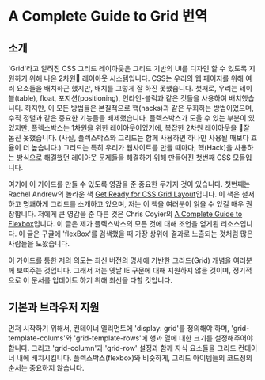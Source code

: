 # A Complete Guide to Grid 번역 

## 소개 
'Grid'라고 알려진 CSS 그리드 레이아웃은 그리드 기반의 UI를 디자인 할 수 있도록 지원하기 위해 나온 2차원 레이아웃 시스템입니다.
CSS는 우리의 웹 페이지를 위해 여러 요소들을 배치하곤 했지만, 배치를 그렇게 잘 하진 못했습니다.
첫째로, 우리는 테이블(table), float, 포지션(positioning), 인라인-블럭과 같은 것들을 사용하여 배치했습니다.
하지만, 이 모든 방법들은 본질적으로 핵(hacks)과 같은 우회하는 방법이었으며, 수직 정렬과 같은 중요한 기능들을 배제했습니다.
플렉스박스가 도울 수 있는 부분이 있었지만, 플렉스박스는 1차원을 위한 레이아웃이었기에, 복잡한 2차원 레이아웃을 잘 돕진 못했습니다.
(사실, 플렉스박스와 그리드는 함께 사용하면 하나만 사용될 때보다 효율이 더 높습니다.)
그리드는 특히 우리가 웹사이트를 만들 때마다, 핵(Hack)을 사용하는 방식으로 해결했던 레이아웃 문제들을 해결하기 위해 만들어진 첫번째 CSS 모듈입니다.

여기에 이 가이드를 만들 수 있도록 영감을 준 중요한 두가지 것이 있습니다. 
첫번째는 Rachel Andrew의 놀라운 책 [ Get Ready for CSS Grid Layout](https://abookapart.com/products/get-ready-for-css-grid-layout)입니다.
이 책은 철저하고 명쾌하게 그리드를 소개하고 있으며, 저는 이 책을 여러분이 읽을 수 있길 매우 권장합니다.
저에게 큰 영감을 준 다른 것은 Chris Coyier의 [ A Complete Guide to Flexbox](https://css-tricks.com/snippets/css/a-guide-to-flexbox/)입니다.
이 글은 제가 플렉스박스의 모든 것에 대해 조언을 얻게된 리소스입니다. 이 글은 구글에 'flexBox'를 검색했을 때 가장 상위에 결과로 노출되는 것처럼 많은 사람들을 도왔습니다.

이 가이드를 통한 저의 의도는 최신 버전의 명세에 기반한 그리드(Grid) 개념을 여러분께 보여주는 것입니다.
그래서 저는 옛날 IE 구문에 대해 지원하지 않을 것이며, 정기적으로 이 문서를 업데이트 하기 위해 최선을 다할 것입니다.

## 기본과 브라우저 지원 

먼저 시작하기 위해서, 컨테이너 엘리먼트에 'display: grid'를 정의해야 하며,
'grid-template-colums'와 'grid-template-rows'에 행과 열에 대한 크기를 설정해주어야 합니다.
그리고 'grid-column'과 'grid-row' 설정과 함께 자식 요소들을 그리드 컨테이너 내에 배치시킵니다.
플렉스박스(flexbox)와 비슷하게, 그리드 아이템들의 코드정의 순서는 중요하지 않습니다.
